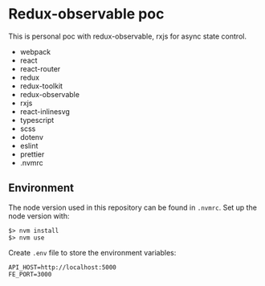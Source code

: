 # Redux-observable poc
This is personal poc with redux-observable, rxjs for async state control.

- webpack
- react
- react-router
- redux
- redux-toolkit
- redux-observable
- rxjs
- react-inlinesvg
- typescript
- scss
- dotenv
- eslint
- prettier
- .nvmrc

## Environment
The node version used in this repository can be found in `.nvmrc`. Set up the node version with:

```
$> nvm install
$> nvm use
```

Create `.env` file to store the environment variables:
```
API_HOST=http://localhost:5000
FE_PORT=3000
```